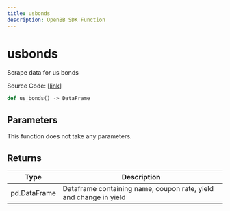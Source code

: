 ```yaml
---
title: usbonds
description: OpenBB SDK Function
---
```


# usbonds

Scrape data for us bonds

Source Code: [[link](https://github.com/OpenBB-finance/OpenBBTerminal/tree/main/openbb_terminal/economy/wsj_model.py#L161)]

```python
def us_bonds() -> DataFrame
```
## Parameters

This function does not take any parameters.

## Returns

| Type | Description |
| ---- | ----------- |
| pd.DataFrame | Dataframe containing name, coupon rate, yield and change in yield |

